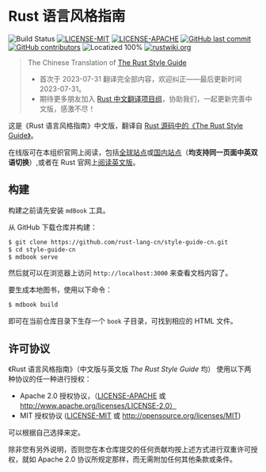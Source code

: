 # Rust 语言风格指南

![Build Status](https://github.com/rust-lang-cn/style-guide-cn/workflows/CI/badge.svg)
[![LICENSE-MIT](https://img.shields.io/badge/license-MIT-green)](https://raw.githubusercontent.com/rust-lang-cn/style-guide-cn/master/LICENSE-MIT)
[![LICENSE-APACHE](https://img.shields.io/badge/license-Apache%202-blue)](https://raw.githubusercontent.com/rust-lang-cn/style-guide-cn/master/LICENSE-APACHE)
[![GitHub last commit](https://img.shields.io/github/last-commit/rust-lang-cn/style-guide-cn?color=gold)](https://github.com/rust-lang-cn/style-guide-cn/commits/master)
[![GitHub contributors](https://img.shields.io/github/contributors/rust-lang-cn/style-guide-cn?color=pink)](https://github.com/rust-lang-cn/style-guide-cn/graphs/contributors)
![Locatized 100%](https://img.shields.io/badge/localized-100%25-purple)
[![rustwiki.org](https://img.shields.io/website?up_message=rustwiki.org&url=https%3A%2F%2Frustwiki.org)](https://rustwiki.org)

> The Chinese Translation of [The Rust Style Guide][style-guide-en]
>
> - 首次于 2023-07-31 翻译完全部内容，欢迎纠正——最后更新时间 2023-07-31。
> - 期待更多朋友加入 [Rust 中文翻译项目组](https://github.com/rust-lang-cn)，协助我们，一起更新完善中文版，感激不尽！

这是《Rust 语言风格指南》中文版，翻译自 [Rust 源码中的《The Rust Style Guide》][style-guide-src]。

在线版可在本组织官网上阅读，包括[全球站点][style-guide-cn]或[国内站点][style-guide-cn-zh]（**均支持同一页面中英双语切换**）,或者在 Rust 官网上[阅读英文版][style-guide-en]。

[style-guide-src]: https://github.com/rust-lang/rust/tree/master/src/doc/style-guide
[style-guide-cn]: https://rustwiki.org/zh-CN/style-guide/
[style-guide-cn-zh]: https://www.rustwiki.org.cn/zh-CN/style-guide/
[style-guide-en]: https://doc.rust-lang.org/style-guide/

## 构建

构建之前请先安装 `mdBook` 工具。

从 GitHub 下载仓库并构建：

```sh
$ git clone https://github.com/rust-lang-cn/style-guide-cn.git
$ cd style-guide-cn
$ mdbook serve
```

然后就可以在浏览器上访问 `http://localhost:3000` 来查看文档内容了。

要生成本地图书，使用以下命令：

```sh
$ mdbook build
```

即可在当前仓库目录下生存一个 `book` 子目录，可找到相应的 HTML 文件。

## 许可协议

《Rust 语言风格指南》（中文版与英文版 *The Rust Style Guide* 均） 使用以下两种协议的任一种进行授权：

- Apache 2.0 授权协议，（[LICENSE-APACHE](LICENSE-APACHE) 或 http://www.apache.org/licenses/LICENSE-2.0）
- MIT 授权协议 ([LICENSE-MIT](LICENSE-MIT) 或 http://opensource.org/licenses/MIT)

可以根据自己选择来定。

除非您有另外说明，否则您在本仓库提交的任何贡献均按上述方式进行双重许可授权，就如 Apache 2.0 协议所规定那样，而无需附加任何其他条款或条件。
